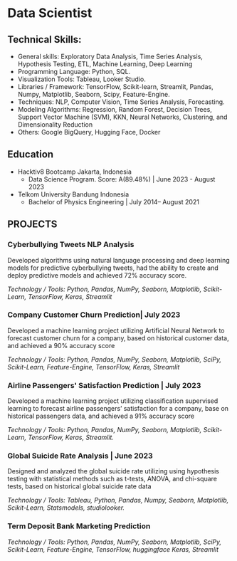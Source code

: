 # Data Scientist

## Technical Skills:
  - General skills: Exploratory Data Analysis, Time Series Analysis, Hypothesis Testing, ETL, Machine Learning, Deep Learning
  - Programming Language: Python, SQL.
  - Visualization Tools: Tableau, Looker Studio.
  - Libraries / Framework: TensorFlow, Scikit-learn, Streamlit, Pandas, Numpy, Matplotlib, Seaborn, Scipy, Feature-Engine.
  - Techniques: NLP, Computer Vision, Time Series Analysis, Forecasting.
  - Modeling Algorithms: Regression, Random Forest, Decision Trees, Support Vector Machine (SVM), KKN, Neural Networks, Clustering, and Dimensionality Reduction
  - Others: Google BigQuery, Hugging Face, Docker

## Education
- Hacktiv8 Bootcamp	Jakarta, Indonesia
    - Data Science Program. Score: A(89.48%) | June 2023 - August 2023
- Telkom University	Bandung Indonesia
    - Bachelor of Physics Engineering | July 2014– August 2021


## PROJECTS
### Cyberbullying Tweets NLP Analysis

Developed algorithms using natural language processing and deep learning models for predictive cyberbullying tweets, had the ability to create and deploy predictive models and achieved 72% accuracy score. 
  
*Technology / Tools: Python, Pandas, NumPy, Seaborn, Matplotlib, Scikit-Learn, TensorFlow, Keras, Streamlit*

### Company Customer Churn Prediction| July 2023

Developed  a  machine  learning  project  utilizing  Artificial  Neural  Network  to  forecast  customer  churn  for  a 
company, based on historical customer data, and achieved a 90% accuracy score

*Technology / Tools: Python,  Pandas,  NumPy,  Seaborn,  Matplotlib,  SciPy,  Scikit-Learn,  Feature-Engine,  TensorFlow,  Keras, Streamlit*

### Airline Passengers' Satisfaction Prediction | July  2023
Developed a machine learning project utilizing classification supervised learning to forecast airline passengers’ satisfaction for a company, base on historical passengers data, and achieved a 91% accuracy score

*Technology / Tools: Python, Pandas, NumPy, Seaborn, Matplotlib, Scikit-Learn, TensorFlow, Keras, Streamlit.*


### Global Suicide Rate Analysis	| June  2023
Designed and analyzed the global suicide rate utilizing  using hypothesis testing with statistical methods such as t-tests, ANOVA, and chi-square tests, based on historical global suicide rate data

*Technology / Tools:  Tableau, Python, Pandas, Numpy, Seaborn, Matplotlib, Scikit-Learn, Statsmodels, studiolooker.*

### Term Deposit Bank Marketing Prediction

*Technology / Tools: Python,  Pandas,  NumPy,  Seaborn,  Matplotlib,  SciPy,  Scikit-Learn,  Feature-Engine,  TensorFlow, huggingface Keras, Streamlit*

